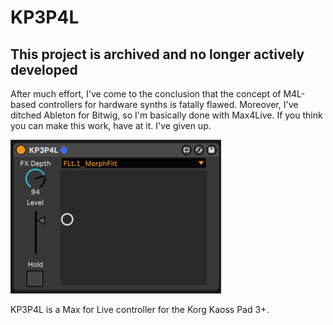 # KP3P4L

## This project is archived and no longer actively developed
After much effort, I've come to the conclusion that the concept of M4L-based controllers for hardware synths is fatally flawed. Moreover, I've ditched Ableton for Bitwig, so I'm basically done with Max4Live. If you think you can make this work, have at it. I've given up.

<img src="img/KP3P4L_main.png">

KP3P4L is a Max for Live controller for the Korg Kaoss Pad 3+.  
